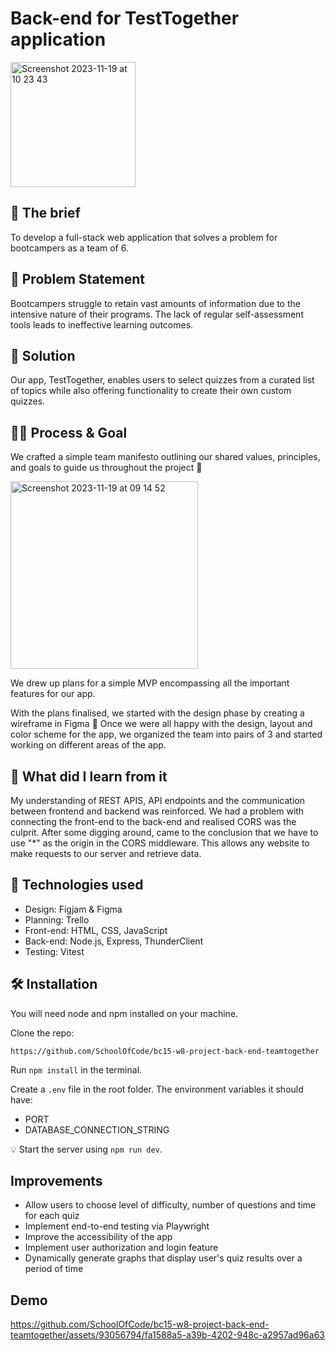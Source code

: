 # Back-end for TestTogether application

<img width="200" alt="Screenshot 2023-11-19 at 10 23 43" src="https://github.com/SchoolOfCode/bc15-w8-project-back-end-teamtogether/assets/93056794/6cb48d26-ff98-4b44-b33e-e6adf1bdbf48">


## 💼 The brief

To develop a full-stack web application that solves a problem for bootcampers as a team of 6.

## 🧠 Problem Statement

Bootcampers struggle to retain vast amounts of information due to the intensive nature of their programs. The lack of regular self-assessment tools leads to ineffective learning outcomes. 

## 🔖 Solution 

Our app, TestTogether, enables users to select quizzes from a curated list of topics while also offering functionality to create their own custom quizzes.

## 💪🏽 Process & Goal

We crafted a simple team manifesto outlining our shared values, principles, and goals to guide us throughout the project 📕

<img width="300" alt="Screenshot 2023-11-19 at 09 14 52" src="https://github.com/SchoolOfCode/bc15-w8-project-back-end-teamtogether/assets/93056794/55e41d42-a881-4b07-b684-2a3fbb2cc060">


We drew up plans for a simple MVP encompassing all the important features for our app. 

With the plans finalised, we started with the design phase by creating a wireframe in Figma 🎨 
Once we were all happy with the design, layout and color scheme for the app, we organized the team into pairs of 3 and started working on different areas of the app. 

## 🤔 What did I learn from it

My understanding of REST APIS, API endpoints and the communication between frontend and backend was reinforced. 
We had a problem with connecting the front-end to the back-end and realised CORS was the culprit. After some digging around, came to the conclusion that we have to use "*" as the origin in the CORS middleware. This allows any website to make requests to our server and retrieve data. 


## 📡 Technologies used

- Design: Figjam & Figma
- Planning: Trello
- Front-end: HTML, CSS, JavaScript
- Back-end: Node.js, Express, ThunderClient
- Testing: Vitest 


## 🛠️ Installation

You will need node and npm installed on your machine.

Clone the repo:

`https://github.com/SchoolOfCode/bc15-w8-project-back-end-teamtogether`

Run `npm install` in the terminal.

Create a `.env` file in the root folder. The environment variables it should have:

- PORT
- DATABASE_CONNECTION_STRING

💡 Start the server using `npm run dev`.


## Improvements

- Allow users to choose level of difficulty, number of questions and time for each quiz
- Implement end-to-end testing via Playwright
- Improve the accessibility of the app 
- Implement user authorization and login feature
- Dynamically generate graphs that display user's quiz results over a period of time



## Demo 




https://github.com/SchoolOfCode/bc15-w8-project-back-end-teamtogether/assets/93056794/fa1588a5-a39b-4202-948c-a2957ad96a63




